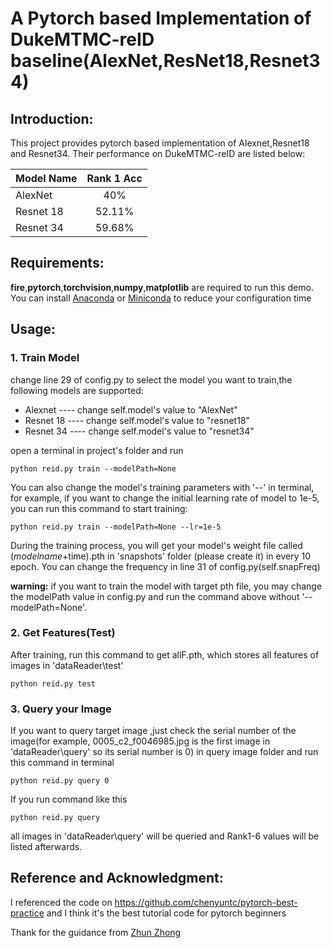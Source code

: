 # **A Pytorch based Implementation of DukeMTMC-reID baseline(AlexNet,ResNet18,Resnet34)**

## Introduction:
This project provides pytorch based implementation of Alexnet,Resnet18 and Resnet34. Their performance on DukeMTMC-reID are listed below:

|Model Name     |    Rank 1 Acc |
| ------------- |:-------------:|
|AlexNet        |      40%      |
|Resnet 18      |     52.11%    |
|Resnet 34      |     59.68%    |

## Requirements:
**fire**,**pytorch**,**torchvision**,**numpy**,**matplotlib** are required to run this demo. You can install [Anaconda](https://www.anaconda.com/download/) or [Miniconda](https://conda.io/miniconda.html) to 
reduce your configuration time


## Usage:
### 1. Train Model 
change line 29 of config.py to select the model you want to train,the following models are supported:
- Alexnet ---- change self.model's value to "AlexNet"
- Resnet 18 ---- change self.model's value to "resnet18"
- Resnet 34 ---- change self.model's value to "resnet34"

open a terminal in project's folder and run 
```
python reid.py train --modelPath=None
``` 
You can also change the model's training parameters with '--' in terminal, for example, if you want to change the initial learning rate of model to 1e-5, you can run this command to start training:
```
python reid.py train --modelPath=None --lr=1e-5
```
During the training process, you will get your model's weight file called ($modelname+$time).pth in 'snapshots' folder (please create it) in every 10 epoch. 
You can change the frequency in line 31 of config.py(self.snapFreq)

**warning:** if you want to train the model with target pth file, you may change the modelPath value in config.py and run the command above without '--modelPath=None'.

### 2.  Get Features(Test)
After training, run this command to get allF.pth, which stores all features of images in 'dataReader\test\'
```
python reid.py test
```

### 3. Query your Image
If you want to query target image ,just check the serial number of the image(for example, 0005_c2_f0046985.jpg is the first image in 'dataReader\query\' so its serial number is 0) in query image folder and run this command in terminal
```
python reid.py query 0
```
If you run command like this
```
python reid.py query
```
all images in 'dataReader\query\' will be queried and Rank1-6 values will be listed afterwards.

## Reference and Acknowledgment:
I referenced the code on https://github.com/chenyuntc/pytorch-best-practice and I think it's the best tutorial code for pytorch beginners

Thank for the guidance from [Zhun Zhong](https://github.com/zhunzhong07)
